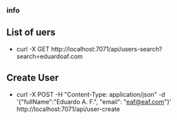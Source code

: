 ### info

## List of uers
- curl -X GET  http://localhost:7071/api/users-search?search=eduardoaf.com

## Create User
- curl -X POST -H "Content-Type: application/json" -d '{"fullName":"Eduardo A. F.", "email": "eaf@eaf.com"}' http://localhost:7071/api/user-create